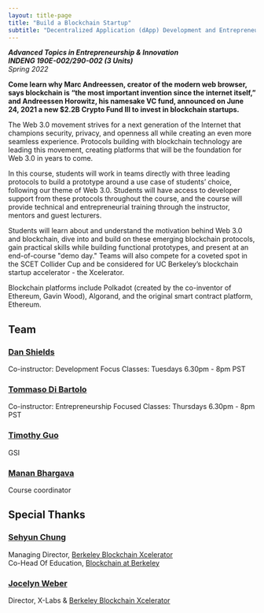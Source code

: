 ```yaml
---
layout: title-page
title: "Build a Blockchain Startup"
subtitle: "Decentralized Application (dApp) Development and Entrepreneurship"
---
```


**_Advanced Topics in Entrepreneurship & Innovation_**<br>
**_INDENG 190E-002/290-002 (3 Units)_**<br>
_Spring 2022_

**Come learn why Marc Andreessen, creator of the modern web browser, says blockchain is “the most important invention since the internet itself,” and Andreessen Horowitz, his namesake VC fund, announced on June 24, 2021 a new $2.2B Crypto Fund III to invest in blockchain startups.**

The Web 3.0 movement strives for a next generation of the Internet that champions security, privacy, and openness all while creating an even more seamless experience. Protocols building with blockchain technology are leading this movement, creating platforms that will be the foundation for Web 3.0 in years to come.

In this course, students will work in teams directly with three leading protocols to build a prototype around a use case of students’ choice, following our theme of Web 3.0. Students will have access to developer support from these protocols throughout the course, and the course will provide technical and entrepreneurial training through the instructor, mentors and guest lecturers.

Students will learn about and understand the motivation behind Web 3.0 and blockchain, dive into and build on these emerging blockchain protocols, gain practical skills while building functional prototypes, and present at an end-of-course "demo day." Teams will also compete for a coveted spot in the SCET Collider Cup and be considered for UC Berkeley’s blockchain startup accelerator - the Xcelerator.

Blockchain platforms include Polkadot (created by the co-inventor of Ethereum, Gavin Wood), Algorand, and the original smart contract platform, Ethereum.

## Team

### [Dan Shields](https://www.linkedin.com/in/danwshields/)

Co-instructor: Development Focus
Classes: Tuesdays 6.30pm - 8pm PST

### [Tommaso Di Bartolo](https://www.linkedin.com/in/tommasodibartolo/)

Co-instructor: Entrepreneurship Focused
Classes: Thursdays 6.30pm - 8pm PST

### [Timothy Guo](https://www.linkedin.com/in/timothy-guo-94507016a/)

GSI

### [Manan Bhargava](https://www.linkedin.com/in/manan-bhargava/)

Course coordinator

## Special Thanks

### [Sehyun Chung](https://www.linkedin.com/in/sehyun-chung/)

Managing Director, [Berkeley Blockchain Xcelerator](https://xcelerator.berkeley.edu/)<br>
Co-Head Of Education, [Blockchain at Berkeley](https://blockchain.berkeley.edu/)

### [Jocelyn Weber](https://www.linkedin.com/in/jocelynweberphipps/)

Director, X-Labs & [Berkeley Blockchain Xcelerator](https://xcelerator.berkeley.edu/)
